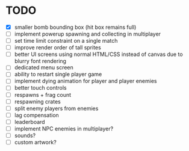# TODO

* [x] smaller bomb bounding box (hit box remains full)
* [ ] implement powerup spawning and collecting in multiplayer
* [ ] set time limit constraint on a single match
* [ ] improve render order of tall sprites
* [ ] better UI screens using normal HTML/CSS instead of canvas due to blurry font rendering
* [ ] dedicated menu screen
* [ ] ability to restart single player game
* [ ] implement dying animation for player and player enemies
* [ ] better touch controls
* [ ] respawns + frag count
* [ ] respawning crates
* [ ] split enemy players from enemies
* [ ] lag compensation
* [ ] leaderboard
* [ ] implement NPC enemies in multiplayer?
* [ ] sounds?
* [ ] custom artwork?
